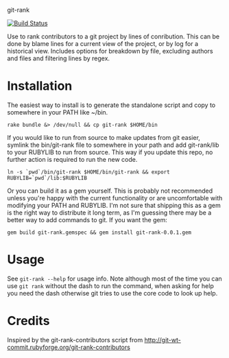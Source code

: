 git-rank

[![Build Status](https://travis-ci.org/mmrobins/git-rank.png)](https://travis-ci.org/mmrobins/git-rank)

Use to rank contributors to a git project by lines of conribution.  This can be
done by blame lines for a current view of the project, or by log for a
historical view.  Includes options for breakdown by file, excluding authors and
files and filtering lines by regex.

# Installation

The easiest way to install is to generate the standalone script and copy to
somewhere in your PATH like ~/bin.

    rake bundle &> /dev/null && cp git-rank $HOME/bin

If you would like to run from source to make updates from git easier, symlink
the bin/git-rank file to somewhere in your path and add git-rank/lib to your
RUBYLIB to run from source.  This way if you update this repo, no further
action is required to run the new code.

    ln -s `pwd`/bin/git-rank $HOME/bin/git-rank && export RUBYLIB=`pwd`/lib:$RUBYLIB

Or you can build it as a gem yourself.  This is probably not recommended unless
you're happy with the current functionality or are uncomfortable with modifying
your PATH and RUBYLIB.  I'm not sure that shipping this as a gem is the right
way to distribute it long term, as I'm guessing there may be a better way to
add commands to git.  If you want the gem:

    gem build git-rank.gemspec && gem install git-rank-0.0.1.gem

# Usage

See `git-rank --help` for usage info.  Note although most of the time you can
use `git rank` without the dash to run the command, when asking for help you
need the dash otherwise git tries to use the core code to look up help.

# Credits

Inspired by the git-rank-contributors script from http://git-wt-commit.rubyforge.org/git-rank-contributors
